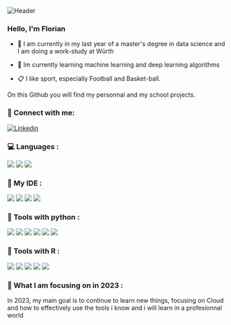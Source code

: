 
![Header](./github-header-image.png)

### Hello, I'm Florian

- :office: I am currently in my last year of a master's degree in data science and I am doing a work-study at Würth

- :open_file_folder: Im currently learning machine learning and deep learning algorithms 

- :clipboard: I like sport, especially Football and Basket-ball. 

On this Github you will find my personnal and my school projects. 



### :satellite: Connect with me:

[![Linkedin](https://img.shields.io/badge/LinkedIn-0077B5?style=for-the-badge&logo=linkedin&logoColor=white)](https://www.linkedin.com/in/florian-jeandel-017a89269/)
&nbsp;



### :computer: Languages :

![](https://img.shields.io/badge/R-276DC3?style=for-the-badge&logo=r&logoColor=white)
![](https://img.shields.io/badge/Python-FFD43B?style=for-the-badge&logo=python&logoColor=white)
![](https://img.shields.io/badge/MySQL-005C84?style=for-the-badge&logo=mysql&logoColor=white)



### :rocket: My IDE :

![](https://img.shields.io/badge/VSCode-0078D4.svg?style=for-the-badge&logo=visual%20studio%20code&logoColor=white)
![](https://img.shields.io/badge/RStudio-75AADB.svg?style=for-the-badge&logo=RStudio&logoColor=white)
![](https://img.shields.io/badge/Colab-F9AB00.svg?style=for-the-badge&logo=googlecolab&color=525252)
![](https://img.shields.io/badge/Jupyter-F37626.svg?&style=for-the-badge&logo=Jupyter&logoColor=white)


### :hammer:  Tools with python :

![](https://img.shields.io/badge/Pandas-150458.svg?logo=pandas&logoColor=white)
![](https://img.shields.io/badge/NumPy-013243.svg?logo=numpy&logoColor=white)
![](https://img.shields.io/badge/scikit-013243.svg?logo=scikit&logoColor=white)
![](https://img.shields.io/badge/Selenium-43B02A.svg?logo=selenium&logoColor=white)
![](https://img.shields.io/badge/Plotly-3F4F75.svg?logo=plotly&logoColor=white)
![](https://img.shields.io/badge/Streamlit-FF4B4B.svg?logo=Streamlit&logoColor=white)


### :hammer:  Tools with R :
![](https://img.shields.io/badge/Leaflet-199900.svg?logo=Leaflet&logoColor=white)
![](https://img.shields.io/badge/Plotly-3F4F75.svg?logo=plotly&logoColor=white)
![](https://img.shields.io/badge/Dplyr-FF4B4B.svg?logo=dplyr&logoColor=white)
![](https://img.shields.io/badge/Shiny-013243.svg?logo=shiny&logoColor=white)
![](https://img.shields.io/badge/Ggplot-150458.svg?logo=ggplot&logoColor=white)



### :mag_right: What I am focusing on in 2023 :

In 2023, my main goal is to continue to learn new things, focusing on Cloud and how to effectively use the tools i know and i will learn in a profesionnal world
